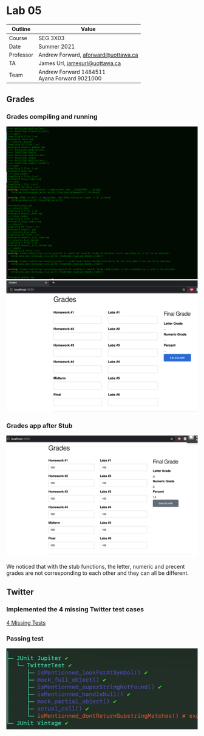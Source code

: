 # Lab 05

| Outline | Value |
| --- | --- |
| Course | SEG 3X03 |
| Date | Summer 2021 |
| Professor | Andrew Forward, aforward@uottawa.ca |
| TA | James Url, jamesurl@uottawa.ca |
| Team | Andrew Forward 1484511<br>Ayana Forward 9021000 |

## Grades

### Grades compiling and running
![grades compiling](assets/grades-compiling.png)
![grades code running](assets/grades-running.png)

### Grades app after Stub
![grades app with stub](assets/grades-stubed.png)

We noticed that with the stub functions, the letter, numeric and precent grades are not corresponding to each other and they can all be different.

## Twitter

### Implemented the 4 missing Twitter test cases
[4 Missing Tests](https://github.com/bahmed24/seg3103_playground/commit/caa1bf5dcabc61863128b9d57b7c388ad1f00523)

### Passing test
![passing tests](assets/passing-tests.jpg)